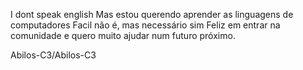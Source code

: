 I dont speak english
Mas estou querendo aprender as linguagens de computadores
Facil não é, mas necessário sim
Feliz em entrar na comunidade e quero muito ajudar num futuro próximo.

Abilos-C3/Abilos-C3 
